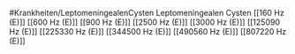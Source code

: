 #Krankheiten/LeptomeningealenCysten
Leptomeningealen Cysten
[[160 Hz (E)]]
[[600 Hz (E)]]
[[900 Hz (E)]]
[[2500 Hz (E)]]
[[3000 Hz (E)]]
[[125090 Hz (E)]]
[[225330 Hz (E)]]
[[344500 Hz (E)]]
[[490560 Hz (E)]]
[[807220 Hz (E)]]